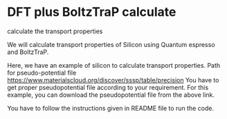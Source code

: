 # DFT plus BoltzTraP calculate
calculate the transport properties

We will calculate transport properties of Silicon using Quantum espresso and BoltzTraP.

Here, we have an example of silicon to calculate transport properties.
Path for pseudo-potential file
https://www.materialscloud.org/discover/sssp/table/precision
You have to get proper pseudopotential file according to your requirement. For this example, you can download the pseudopotential file from the above link.

You have to follow the instructions given in README file to run the code.

